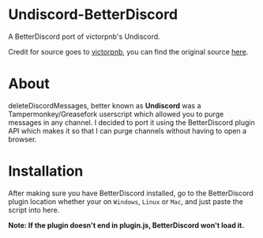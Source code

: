 # Undiscord-BetterDiscord
A BetterDiscord port of victorpnb's Undiscord.

Credit for source goes to [victorpnb](https://github.com/victorpnb), you can find the original source [here](https://github.com/victornpb/deleteDiscordMessages).

# About

deleteDiscordMessages, better known as **Undiscord** was a Tampermonkey/Greasefork userscript which allowed you to purge messages in any channel.
I decided to port it using the BetterDiscord plugin API which makes it so that I can purge channels without having to open a browser.

# Installation

After making sure you have BetterDiscord installed, go to the BetterDiscord plugin location whether your on `Windows`, `Linux` or `Mac`, and just paste the script into here.

**Note: If the plugin doesn't end in plugin.js, BetterDiscord won't load it.**
